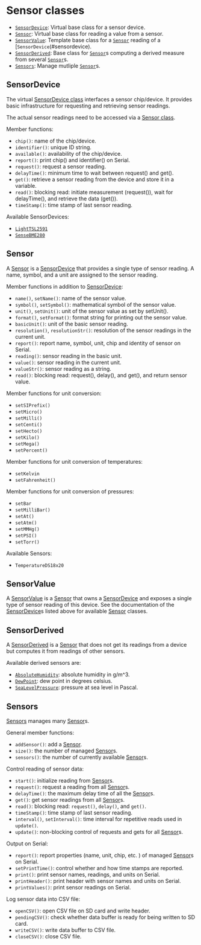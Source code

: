 # Sensor classes

- [`SensorDevice`](#sensordevice): Virtual base class for a sensor device.
- [`Sensor`](#sensor): Virtual base class for reading a value from a sensor.
- [`SensorValue`](#sensorvalue): Template base class for a [`Sensor`](#sensor) reading of a [`SensorDevice`(#sensordevice).
- [`SensorDerived`](#sensorderived): Base class for [`Sensor`](#sensor)s computing a derived measure from several [`Sensor`](#sensor)s.
- [`Sensors`](#sensors): Manage mutliple [`Sensor`](#sensor)s.


## SensorDevice

The virtual [SensorDevice class](../src/SensorDevice.h) interfaces a
sensor chip/device. It provides basic infrastructure for requesting
and retrieving sensor readings.

The actual sensor readings need to be accessed via a [Sensor
class](#sensor).

Member functions:

- `chip()`: name of the chip/device.
- `identifier()`: unique ID string.
- `available()`: availability of the chip/device.
- `report()`: print chip() and identifier() on Serial.
- `request()`: request a sensor reading.
- `delayTime()`: minimum time to wait between request() and get().
- `get()`: retrieve a sensor reading from the device and store it in a variable.
- `read()`: blocking read: initiate measurement (request()), wait for delayTime(), and retrieve the data (get()).
- `timeStamp()`: time stamp of last sensor reading.

Available SensorDevices:

- [`LightTSL2591`](chips/tsl2591.md)
- [`SenseBME280`](chips/bme280.md)


## Sensor

A [Sensor](../src/Sensor.h) is a [SensorDevice](#sensordevice) that
provides a single type of sensor reading. A name, symbol, and a unit
are assigned to the sensor reading.

Member functions in addition to [SensorDevice](#sensordevice):

- `name()`, `setName()`: name of the sensor value.
- `symbol()`, `setSymbol()`: mathematical symbol of the sensor value.
- `unit()`, `setUnit()`: unit of the sensor value as set by setUnit().
- `format()`, `setFormat()`: format string for printing out the sensor value.
- `basicUnit()`: unit of the basic sensor reading.
- `resolution()`, `resolutionStr()`: resolution of the sensor readings in the current unit.
- `report()`: report name, symbol, unit, chip and identity of sensor on Serial.
- `reading()`: sensor reading in the basic unit.
- `value()`: sensor reading in the current unit.
- `valueStr()`: sensor reading as a string.
- `read()`: blocking read: request(), delay(), and get(), and return sensor value.

Member functions for unit conversion:

- `setSIPrefix()`
- `setMicro()`
- `setMilli()`
- `setCenti()`
- `setHecto()`
- `setKilo()`
- `setMega()`
- `setPercent()`

Member functions for unit conversion of temperatures:

- `setKelvin`
- `setFahrenheit()`

Member functions for unit conversion of pressures:

- `setBar`
- `setMilliBar()`
- `setAt()`
- `setAtm()`
- `setMMHg()`
- `setPSI()`
- `setTorr()`

Available Sensors:

- `TemperatureDS18x20`


## SensorValue

A [SensorValue](../src/SensorValue.h) is a [Sensor](#sensor) that owns
a [SensorDevice](#sensordevice) and exposes a single type of sensor
reading of this device. See the documentation of the
[SensorDevice](#sensordevice)s listed above for available
[Sensor](#sensor) classes.


## SensorDerived

A [SensorDerived](../src/SensorDerived.h) is a [Sensor](#sensor) that
does not get its readings from a device but computes it from readings
of other sensors.

Available derived sensors are:

- [`AbsoluteHumidity`](../src/AbsoluteHumidity.h): absolute humidity in g/m^3.
- [`DewPoint`](../src/DewPoint.h): dew point in degrees celsius.
- [`SeaLevelPressure`](../src/SeaLevelPressure.h): pressure at sea level in Pascal.


## Sensors

[Sensors](../src/Sensors.h) manages many [Sensor](#sensor)s.

General member functions:

- `addSensor()`: add a [Sensor](#sensor).
- `size()`: the number of managed [Sensor](#sensor)s.
- `sensors()`: the number of currently available [Sensor](#sensor)s.

Control reading of sensor data:

- `start()`: initialize reading from [Sensor](#sensor)s.
- `request()`: request a reading from all [Sensor](#sensor)s.
- `delayTime()`: the maximum delay time of all the [Sensor](#sensor)s.
- `get()`: get sensor readings from all [Sensor](#sensor)s.
- `read()`: blocking read: `request()`, `delay()`, and `get()`.
- `timeStamp()`: time stamp of last sensor reading.
- `interval()`, `setInterval()`: time interval for repetitive reads used in `update()`.
- `update()`: non-blocking control of requests and gets for all [Sensor](#sensor)s.

Output on Serial:

- `report()`: report properties (name, unit, chip, etc. ) of managed [Sensor](#sensor)s on Serial.
- `setPrintTime()`: control whether and how time stamps are reported.
- `print()`: print sensor names, readings, and units on Serial.
- `printHeader()`: print header with sensor names and units on Serial.
- `printValues()`: print sensor readings on Serial.

Log sensor data into CSV file:

- `openCSV()`: open CSV file on SD card and write header.
- `pendingCSV()`: check whether data buffer is ready for being written to SD card.
- `writeCSV()`: write data buffer to CSV file.
- `closeCSV()`: close CSV file.
